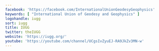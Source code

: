 ```yaml
---
facebook: 'https://facebook.com/InternationalUnionGeodesyGeophysics'
keywords: [ "International Union of Geodesy and Geophysics" ]
logohandle: iugg
sort: iugg
title: IUGG
twitter: theIUGG
website: 'https://iugg.org/'
youtube: 'https://youtube.com/channel/UCgsIvZyuEJ-RA9JkZv3MN-w'
---
```

